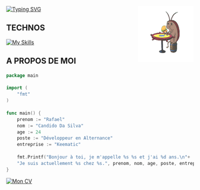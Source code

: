[![Typing SVG](https://readme-typing-svg.demolab.com?font=Fira+Code&weight=700&pause=1000&color=F7C81A&random=false&width=435&lines=D%C3%A9veloppeur+Web+Junior+en+Alternance)](https://git.io/typing-svg)<img src="https://github.com/RcdsDw/RcdsDw/blob/main/img/cafard.gif" width="150" height="150" align="right">


## TECHNOS
[![My Skills](https://skillicons.dev/icons?i=html,css,js,ts,react,next,php,golang,symfony,nodejs,git)](https://skillicons.dev)

## A PROPOS DE MOI

```go
package main

import (
    "fmt"
)

func main() {
    prenom := "Rafael"
    nom := "Candido Da Silva"
    age := 24
    poste := "Développeur en Alternance"
    entreprise := "Keematic"

    fmt.Printf("Bonjour à toi, je m'appelle %s %s et j'ai %d ans.\n"+
    "Je suis actuellement %s chez %s.", prenom, nom, age, poste, entreprise)
}
```

<a href="cv.pdf" download>
  <img src="https://img.shields.io/badge/Mon%20CV-jaune?style=for-the-badge" alt="Mon CV">
</a>

